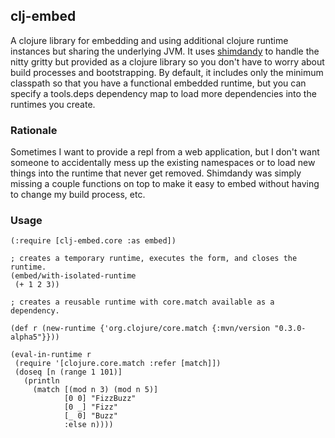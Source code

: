 ## clj-embed


A clojure library for embedding and using additional
clojure runtime instances but sharing the underlying JVM. It
uses [shimdandy](https://github.com/projectodd/shimdandy) to
handle the nitty gritty but provided as a clojure library so you
don't have to worry about build processes and bootstrapping. By default, 
it includes only the minimum classpath so that you have a functional 
embedded runtime, but you can specify a tools.deps dependency map to load 
more dependencies into the runtimes you create.


### Rationale

Sometimes I want to provide a repl from a web application, but I
don't want someone to accidentally mess up the existing namespaces 
or to load new things into the runtime that never get removed. Shimdandy
was simply missing a couple functions on top to make it easy to embed without
having to change my build process, etc.

### Usage

```
(:require [clj-embed.core :as embed])

; creates a temporary runtime, executes the form, and closes the runtime.
(embed/with-isolated-runtime
 (+ 1 2 3))

; creates a reusable runtime with core.match available as a dependency.

(def r (new-runtime {'org.clojure/core.match {:mvn/version "0.3.0-alpha5"}}))

(eval-in-runtime r
 (require '[clojure.core.match :refer [match]])
 (doseq [n (range 1 101)]
   (println
     (match [(mod n 3) (mod n 5)]
            [0 0] "FizzBuzz"
            [0 _] "Fizz"
            [_ 0] "Buzz"
            :else n))))
```